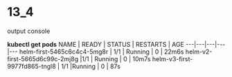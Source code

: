 # 13_4

output console

**kubectl get pods**
NAME                    |              READY  | STATUS     |        RESTARTS  | AGE
---|---|---|---|---
helm-first-5465c6c4c4-5mg8r          | 1/1    | Running            | 0      |    22m6s
helm-v2-first-5665d6c99c-2mj8g        |1/1    | Running            | 0       |   10m7s
helm-v3-first-9977fd865-tngl8        | 1/1     |Running    | 0       |   87s
